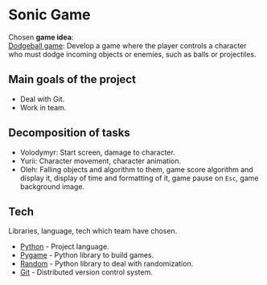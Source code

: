# Sonic Game

Chosen **game idea**:<br />
<ins>Dodgeball game</ins>: Develop a game where the player controls a character who must dodge incoming objects or enemies, such as balls or projectiles.

## Main goals of the project
- Deal with Git.
- Work in team.

## Decomposition of tasks

- Volodymyr: Start screen, damage to character.
- Yurii: Character movement, character animation.
- Oleh: Falling objects and algorithm to them, game score algorithm and display it, display of time and formatting of it, game pause on `Esc`, game background image. 

## Tech

Libraries, language, tech which team have chosen.

- [Python](https://docs.python.org/3/) - Project language.
- [Pygame](https://www.pygame.org/docs/) - Python library to build games. 
- [Random](https://docs.python.org/3/library/random.html) - Python library to deal with randomization.
- [Git](https://git-scm.com/) - Distributed version control system.
